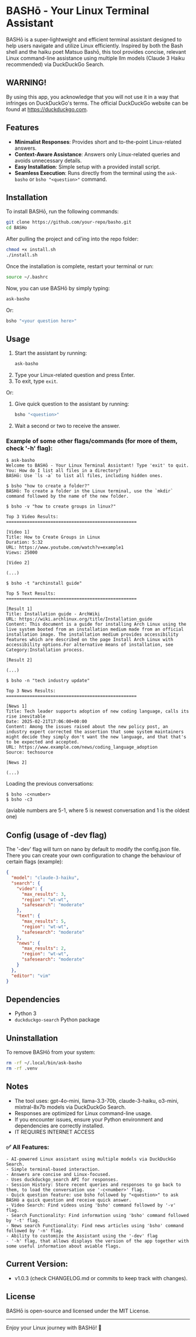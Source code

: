 # BASHō - Your Linux Terminal Assistant

BASHō is a super-lightweight and efficient terminal assistant designed to help users navigate and utilize Linux efficiently. Inspired by both the Bash shell and the haiku poet Matsuo Bashō, this tool provides concise, relevant Linux command-line assistance using multiple llm models (Claude 3 Haiku recommended) via DuckDuckGo Search.

## WARNING!

By using this app, you acknowledge that you will not use it in a way that infringes on DuckDuckGo's terms. The official DuckDuckGo website can be found at https://duckduckgo.com.

## Features
- **Minimalist Responses**: Provides short and to-the-point Linux-related answers.
- **Context-Aware Assistance**: Answers only Linux-related queries and avoids unnecessary details.
- **Easy Installation**: Simple setup with a provided install script.
- **Seamless Execution**: Runs directly from the terminal using the `ask-basho` or `bsho "<question>"` command.

## Installation
To install BASHō, run the following commands:

```bash
git clone https://github.com/your-repo/basho.git  
cd BASHo
```
After pulling the project and cd'ing into the repo folder:

```bash
chmod +x install.sh
./install.sh
```

Once the installation is complete, restart your terminal or run:

```bash
source ~/.bashrc
```

Now, you can use BASHō by simply typing:

```bash
ask-basho
```

Or:

```bash
bsho "<your question here>"
```

## Usage
1. Start the assistant by running:
   ```bash
   ask-basho
   ```
2. Type your Linux-related question and press Enter.
3. To exit, type `exit`.

Or:

1. Give quick question to the assistant by running:
   ```bash
   bsho "<question>"
   ```
2. Wait a second or two to receive the answer.

### Example of some other flags/commands (for more of them, check '-h' flag):
```
$ ask-basho
Welcome to BASHō - Your Linux Terminal Assistant! Type 'exit' to quit.
You: How do I list all files in a directory?
BASHō: Use `ls -a` to list all files, including hidden ones.
```

```
$ bsho "how to create a folder?"
BASHō: To create a folder in the Linux terminal, use the `mkdir` command followed by the name of the new folder.
```

```
$ bsho -v "how to create groups in linux?"

Top 3 Video Results:
==================================================

[Video 1]
Title: How to Create Groups in Linux
Duration: 5:32
URL: https://www.youtube.com/watch?v=example1
Views: 25000

[Video 2]

(...)
```

```
$ bsho -t "archinstall guide"

Top 5 Text Results:
==================================================

[Result 1]
Title: Installation guide - ArchWiki
URL: https://wiki.archlinux.org/title/Installation_guide
Content: This document is a guide for installing Arch Linux using the live system booted from an installation medium made from an official installation image. The installation medium provides accessibility features which are described on the page Install Arch Linux with accessibility options.For alternative means of installation, see Category:Installation process.

[Result 2]

(...)
```

```
$ bsho -n "tech industry update"

Top 3 News Results:  
==================================================  

[News 1]  
Title: Tech leader supports adoption of new coding language, calls its rise inevitable  
Date: 2025-02-21T17:06:00+00:00  
Content: Among the issues raised about the new policy post, an industry expert corrected the assertion that some system maintainers might decide they simply don't want the new language, and that that's to be expected and accepted.  
URL: https://www.example.com/news/coding_language_adoption  
Source: techsource  

[News 2]

(...)
```

Loading the previous conversations:

```
$ bsho -c<number>
$ bsho -c3
```
 (aviable numbers are 5-1, where 5 is newest conversation and 1 is the oldest one)

## Config (usage of -dev flag)
The '-dev' flag will turn on nano by default to modify the config.json file.
There you can create your own configuration to change the behaviour of certain flags (example):

```json
{
  "model": "claude-3-haiku",
  "search": {
    "video": {
      "max_results": 3,
      "region": "wt-wt",
      "safesearch": "moderate"
    },
    "text": {
      "max_results": 5,
      "region": "wt-wt",
      "safesearch": "moderate"
    },
    "news": {
      "max_results": 2,
      "region": "wt-wt",
      "safesearch": "moderate"
    }
  },
  "editor": "vim"
}
```


## Dependencies
- Python 3
- `duckduckgo-search` Python package

## Uninstallation
To remove BASHō from your system:
```bash
rm -rf ~/.local/bin/ask-basho
rm -rf .venv
```

## Notes
- The tool uses: gpt-4o-mini, llama-3.3-70b, claude-3-haiku, o3-mini, mixtral-8x7b models via DuckDuckGo Search.
- Responses are optimized for Linux command-line usage.
- If you encounter issues, ensure your Python environment and dependencies are correctly installed.
- IT REQUIRES INTERNET ACCESS

### ✅ All Features:

    - AI-powered Linux assistant using multiple models via DuckDuckGo Search.
    - Simple terminal-based interaction.
    - Answers are concise and Linux-focused.
    - Uses duckduckgo_search API for responses.
    - Session History: Store recent queries and responses to go back to them, to load the conversation use '-c<number>' flag.
    - Quick question feature: use bsho followed by "<question>" to ask BASHō a quick question and receive quick answer.
    - Video Search: Find videos using 'bsho' command followed by '-v' flag.
    - Search Functionality: Find information using 'bsho' command followed by '-t' flag.
    - News search Functionality: Find news articles using 'bsho' command followed by '-n' flag.
    - Ability to customize the Assistant using the '-dev' flag
    - '-h' flag, that allows displays the version of the app together with some useful information about aviable flags.

## Current Version:

- v1.0.3 (check CHANGELOG.md or commits to keep track with changes).

## License
BASHō is open-source and licensed under the MIT License.

---

Enjoy your Linux journey with BASHō! 🐧

